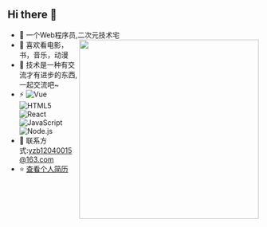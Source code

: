 ## Hi there 👋     
* 🏡 一个Web程序员,二次元技术宅  <img align="right" src="https://github-readme-stats.vercel.app/api?username=gudanya123&show_icons=true&theme=graywhite&bg_color=0,EC6C6C,FFD479,FFFC79,73FA79&line_height=24" width="360">
* 🤔  喜欢看电影，书，音乐，动漫  
* 🌱  技术是一种有交流才有进步的东西,一起交流吧~  
*  ⚡ ![Vue](https://img.shields.io/badge/-Vue-41b883?style=flat-square&logo=Vue)
     ![HTML5](https://img.shields.io/badge/-HTML5-E34F26?style=flat-square&logo=html5&logoColor=white)
     ![React](https://img.shields.io/badge/-React-black?style=flat-square&logo=React)
     ![JavaScript](https://img.shields.io/badge/-JavaScript-181717?style=flat-square&logo=JavaScript)
     ![Node.js](https://img.shields.io/badge/-Node.js-27894d?style=flat-square&logo=Node.js&logoColor=white)  
* 💬  联系方式:yzb12040015@163.com  
* ⭐️  [查看个人简历](https://gudanya123.github.io/myResume/)






